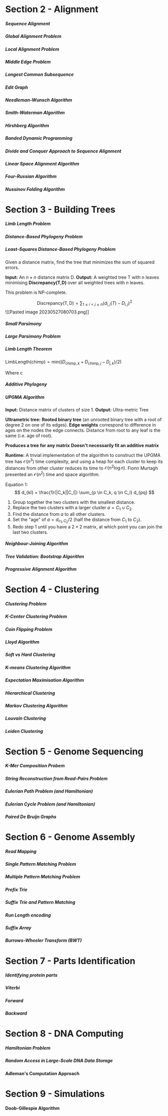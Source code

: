 


# Section 2 - Alignment
##### Sequence Alignment
##### Global Alignment Problem
##### Local Alignment Problem
##### Middle Edge Problem

##### Longest Common Subsequence
##### Edit Graph
##### Needleman-Wunsch Algorithm
##### Smith-Waterman Algorithm
##### Hirshberg Algorithm
##### Banded Dynamic Programming
##### Divide and Conquer Approach to Sequence Alignment
##### Linear Space Alignment Algorithm
##### Four-Russian Algorithm
##### Nussinov Folding Algorithm

# Section 3 - Building Trees

##### Limb Length Problem
##### Distance-Based Phylogeny Problem
##### Least-Squares Distance-Based Phylogeny Problem

Given a distance matrix, find the tree that minimizes the sum of squared errors.

**Input:** An $n \times n$ distance matrix D.
**Output:** A weighted tree T with n leaves minimising **Discrepancy(T,D)** over all weighted trees with $n$ leaves.

This problem is NP-complete.

$$
\mathrm{Discrepancy(T,D)}= \sum_{1 \leq i< j \leq n}(d_{i,j}(T) - D_{i,j})^2
$$
![[Pasted image 20230527080703.png]]

##### Small Parsimony
##### Large Parsimony Problem

##### Limb Length Theorem

$\mathrm{LimbLength(chimp)} = \mathrm{min}((D_{\mathrm{chimp},k} + D_{\mathrm{chimp},j} - D_{j,k}) / 2)$

Where c
##### Additive Phylogeny



##### UPGMA Algorithm


**Input:** Distance matrix of clusters of size 1.
**Output:** Ultra-metric Tree

**Ultrametric tree:** **Rooted binary tree** (an unrooted binary tree with a root of degree 2 on one of its edges). **Edge weights** correspond to difference in ages on the nodes the edge connects. Distance from root to any leaf is the same (i.e. age of root).

**Produces a tree for any matrix**
**Doesn't necessarily fit an additive matrix**

**Runtime:** A trivial implementation of the algorithm to construct the UPGMA tree has $\mathcal{O}(n^3)$ time complexity, and using a heap for each cluster to keep its distances from other cluster reduces its time to $\mathcal{O}(n^2 \log n)$. Fionn Murtagh presented an $\mathcal{O}(n^2)$ time and space algorithm.

Equation 1: $$
d_{kl} = \frac{1}{|C_k||C_l|} \sum_{p \in C_k, q \in C_l} d_{pq}
$$

1. Group together the two clusters with the smallest distance.
2. Replace the two clusters with a larger cluster $a = C_1 \cup  C_2$.
3. Find the distance from $a$ to all other clusters.
4. Set the "age" of $a = d_{c_1,C_2} / 2$ (half the distance from $C_1$ to $C_2$).
5. Redo step 1 until you have a $2 \times2$ matrix, at which point you can join the last two clusters.


##### Neighbour-Joining Algorithm



##### Tree Validation: Bootstrap Algorithm
##### Progressive Alignment Algorithm

# Section 4 - Clustering

##### Clustering Problem
##### K-Center Clustering Problem
##### Coin Flipping Problem


##### Lloyd Algorithm
##### Soft vs Hard Clustering
##### K-means Clustering Algorithm
##### Expectation Maximisation Algorithm
##### Hierarchical Clustering
##### Markov Clustering Algorithm
##### Louvain Clustering
##### Leiden Clustering

# Section 5 - Genome Sequencing

##### K-Mer Composition Probem
##### String Reconstruction from Read-Pairs Problem
##### Eulerian Path Problem (and Hamiltonian)
##### Eulerian Cycle Problem (and Hamiltonian)

##### Paired De Bruijn Graphs

# Section 6 - Genome Assembly

##### Read Mapping
##### Single Pattern Matching Problem
##### Multiple Pattern Matching Problem

##### Prefix Trie
##### Suffix Trie and Pattern Matching
##### Run Length encoding
##### Suffix Array
##### Burrows-Wheeler Transform (BWT)

# Section 7 - Parts Identification
##### Identifying protein parts


##### Viterbi
##### Forward
##### Backward

# Section 8 - DNA Computing

##### Hamiltonian Problem
##### Random Access in Large-Scale DNA Data Storage

#### Adleman's Computation Approach



# Section 9 - Simulations


#### Doob-Gillespie Algorithm
